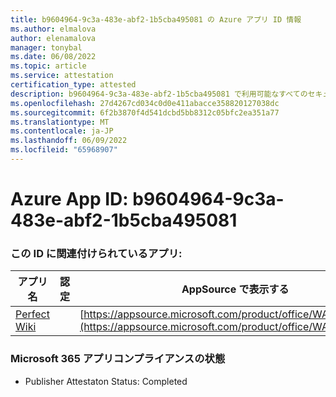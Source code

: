 ```yaml
---
title: b9604964-9c3a-483e-abf2-1b5cba495081 の Azure アプリ ID 情報
ms.author: elmalova
author: elenamalova
manager: tonybal
ms.date: 06/08/2022
ms.topic: article
ms.service: attestation
certification_type: attested
description: b9604964-9c3a-483e-abf2-1b5cba495081 で利用可能なすべてのセキュリティとコンプライアンス情報。
ms.openlocfilehash: 27d4267cd034c0d0e411abacce358820127038dc
ms.sourcegitcommit: 6f2b3870f4d541dcbd5bb8312c05bfc2ea351a77
ms.translationtype: MT
ms.contentlocale: ja-JP
ms.lasthandoff: 06/09/2022
ms.locfileid: "65968907"
---
```

# <a name="azure-app-id-b9604964-9c3a-483e-abf2-1b5cba495081"></a>Azure App ID: b9604964-9c3a-483e-abf2-1b5cba495081


### <a name="apps-associated-with-this-id"></a>この ID に関連付けられているアプリ:
| **アプリ名** | **認定** | **AppSource で表示する** |
|--------------|---------------|-----------------------|
| [Perfect Wiki](../forward/WA200001679.md) |  | [https://appsource.microsoft.com/product/office/WA200001679](https://appsource.microsoft.com/product/office/WA200001679) |

### <a name="microsoft-365-app-compliance-status"></a>Microsoft 365 アプリコンプライアンスの状態
- Publisher Attestaton Status: Completed
